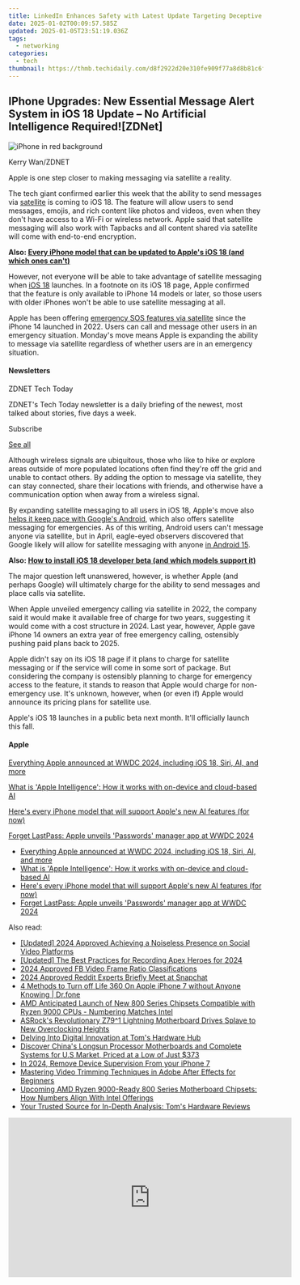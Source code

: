 ```yaml
---
title: LinkedIn Enhances Safety with Latest Update Targeting Deceptive Job Listings - Insights From ZDNet
date: 2025-01-02T00:09:57.585Z
updated: 2025-01-05T23:51:19.036Z
tags:
  - networking
categories:
  - tech
thumbnail: https://thmb.techidaily.com/d8f2922d20e310fe909f77a8d8b81c6fbacf60f301e5bf6586c75f1b0b08c5ac.jpeg
---
```


## IPhone Upgrades: New Essential Message Alert System in iOS 18 Update – No Artificial Intelligence Required![ZDNet]

![iPhone in red background](https://www.zdnet.com/a/img/resize/6c1b2aa734bf20a94aa40c1fd8a6ada8083bbb28/2022/09/22/f2ab8e2c-de23-4ea0-8cb2-7f9ffb2d3c7f/iphone-14-pro-red-background.jpg?auto=webp&width=1280)

Kerry Wan/ZDNET

Apple is one step closer to making messaging via satellite a reality.

The tech giant confirmed earlier this week that the ability to send messages via [satellite](https://www.zdnet.com/article/best-satellite-phone/) is coming to iOS 18\. The feature will allow users to send messages, emojis, and rich content like photos and videos, even when they don't have access to a Wi-Fi or wireless network. Apple said that satellite messaging will also work with Tapbacks and all content shared via satellite will come with end-to-end encryption.

**Also: [Every iPhone model that can be updated to Apple's iOS 18 (and which ones can't)](https://www.zdnet.com/article/every-iphone-model-that-can-be-updated-to-apples-ios-18-and-which-ones-cant/)**

However, not everyone will be able to take advantage of satellite messaging when [iOS 18](https://www.zdnet.com/article/ios-18-the-biggest-iphone-changes-apple-announced-at-wwdc-2024/) launches. In a footnote on its iOS 18 page, Apple confirmed that the feature is only available to iPhone 14 models or later, so those users with older iPhones won't be able to use satellite messaging at all.

Apple has been offering [emergency SOS features via satellite](https://www.zdnet.com/article/apple-grants-some-iphone-14-users-an-extra-year-of-emergency-sos-via-satellite-for-free/) since the iPhone 14 launched in 2022\. Users can call and message other users in an emergency situation. Monday's move means Apple is expanding the ability to message via satellite regardless of whether users are in an emergency situation.

#### Newsletters

ZDNET Tech Today

ZDNET's Tech Today newsletter is a daily briefing of the newest, most talked about stories, five days a week.

 Subscribe

[See all](https://www.zdnet.com/newsletters/)

Although wireless signals are ubiquitous, those who like to hike or explore areas outside of more populated locations often find they're off the grid and unable to contact others. By adding the option to message via satellite, they can stay connected, share their locations with friends, and otherwise have a communication option when away from a wireless signal. 

By expanding satellite messaging to all users in iOS 18, Apple's move also [helps it keep pace with Google's Android](https://www.zdnet.com/article/satellite-sos-is-showing-up-on-pixel-phones-how-it-can-help-you-in-an-emergency/), which also offers satellite messaging for emergencies. As of this writing, Android users can't message anyone via satellite, but in April, eagle-eyed observers discovered that Google likely will allow for satellite messaging with anyone [in Android 15](https://www.zdnet.com/article/google-messages-satellite-connectivity-support-could-let-you-chat-with-anyone/). 

**Also: [How to install iOS 18 developer beta (and which models support it)](https://www.zdnet.com/article/how-to-install-ios-18-developer-beta-and-which-models-support-it/)**

The major question left unanswered, however, is whether Apple (and perhaps Google) will ultimately charge for the ability to send messages and place calls via satellite.

When Apple unveiled emergency calling via satellite in 2022, the company said it would make it available free of charge for two years, suggesting it would come with a cost structure in 2024\. Last year, however, Apple gave iPhone 14 owners an extra year of free emergency calling, ostensibly pushing paid plans back to 2025\. 

Apple didn't say on its iOS 18 page if it plans to charge for satellite messaging or if the service will come in some sort of package. But considering the company is ostensibly planning to charge for emergency access to the feature, it stands to reason that Apple would charge for non-emergency use. It's unknown, however, when (or even if) Apple would announce its pricing plans for satellite use.

Apple's iOS 18 launches in a public beta next month. It'll officially launch this fall.

#### Apple

[Everything Apple announced at WWDC 2024, including iOS 18, Siri, AI, and more](https://www.zdnet.com/article/every-new-feature-apple-unveiled-for-iphone-ipad-mac-and-more-this-fall-including-ai/ "Everything Apple announced at WWDC 2024, including iOS 18, Siri, AI, and more")

[What is 'Apple Intelligence': How it works with on-device and cloud-based AI](https://www.zdnet.com/article/what-is-apple-intelligence-everything-to-know-about-ai-features-coming-to-iphones-macs-and-ipads/ "What is 'Apple Intelligence': How it works with on-device and cloud-based AI")

[Here's every iPhone model that will support Apple's new AI features (for now)](https://www.zdnet.com/article/ios-18-1-update-every-iphone-model-that-will-support-apples-new-ai-features-for-now/ "Here's every iPhone model that will support Apple's new AI features (for now)")

[Forget LastPass: Apple unveils 'Passwords' manager app at WWDC 2024](https://www.zdnet.com/article/forget-lastpass-apple-unveils-passwords-manager-app-at-wwdc-2024/ "Forget LastPass: Apple unveils 'Passwords' manager app at WWDC 2024")

* [Everything Apple announced at WWDC 2024, including iOS 18, Siri, AI, and more](https://www.zdnet.com/article/every-new-feature-apple-unveiled-for-iphone-ipad-mac-and-more-this-fall-including-ai/ "Everything Apple announced at WWDC 2024, including iOS 18, Siri, AI, and more")
* [What is 'Apple Intelligence': How it works with on-device and cloud-based AI](https://www.zdnet.com/article/what-is-apple-intelligence-everything-to-know-about-ai-features-coming-to-iphones-macs-and-ipads/ "What is 'Apple Intelligence': How it works with on-device and cloud-based AI")
* [Here's every iPhone model that will support Apple's new AI features (for now)](https://www.zdnet.com/article/ios-18-1-update-every-iphone-model-that-will-support-apples-new-ai-features-for-now/ "Here's every iPhone model that will support Apple's new AI features (for now)")
* [Forget LastPass: Apple unveils 'Passwords' manager app at WWDC 2024](https://www.zdnet.com/article/forget-lastpass-apple-unveils-passwords-manager-app-at-wwdc-2024/ "Forget LastPass: Apple unveils 'Passwords' manager app at WWDC 2024")

<ins class="adsbygoogle"
     style="display:block"
     data-ad-format="autorelaxed"
     data-ad-client="ca-pub-7571918770474297"
     data-ad-slot="1223367746"></ins>

<ins class="adsbygoogle"
     style="display:block"
     data-ad-client="ca-pub-7571918770474297"
     data-ad-slot="8358498916"
     data-ad-format="auto"
     data-full-width-responsive="true"></ins>

<span class="atpl-alsoreadstyle">Also read:</span>
<div><ul>
<li><a href="https://youtube-docs.techidaily.com/ed-2024-approved-achieving-a-noiseless-presence-on-social-video-platforms/"><u>[Updated] 2024 Approved Achieving a Noiseless Presence on Social Video Platforms</u></a></li>
<li><a href="https://screen-video-capture.techidaily.com/updated-the-best-practices-for-recording-apex-heroes-for-2024/"><u>[Updated] The Best Practices for Recording Apex Heroes for 2024</u></a></li>
<li><a href="https://facebook-clips.techidaily.com/2024-approved-fb-video-frame-ratio-classifications/"><u>2024 Approved FB Video Frame Ratio Classifications</u></a></li>
<li><a href="https://snapchat-videos.techidaily.com/2024-approved-reddit-experts-briefly-meet-at-snapchat/"><u>2024 Approved Reddit Experts Briefly Meet at Snapchat</u></a></li>
<li><a href="https://location-fake.techidaily.com/4-methods-to-turn-off-life-360-on-apple-iphone-7-without-anyone-knowing-drfone-by-drfone-virtual-ios/"><u>4 Methods to Turn off Life 360 On Apple iPhone 7 without Anyone Knowing | Dr.fone</u></a></li>
<li><a href="https://hardware-reviews.techidaily.com/amd-anticipated-launch-of-new-800-series-chipsets-compatible-with-ryzen-9000-cpus-numbering-matches-intel/"><u>AMD Anticipated Launch of New 800 Series Chipsets Compatible with Ryzen 9000 CPUs - Numbering Matches Intel</u></a></li>
<li><a href="https://hardware-reviews.techidaily.com/asrocks-revolutionary-z791-lightning-motherboard-drives-splave-to-new-overclocking-heights/"><u>ASRock's Revolutionary Z79^1 Lightning Motherboard Drives Splave to New Overclocking Heights</u></a></li>
<li><a href="https://hardware-reviews.techidaily.com/delving-into-digital-innovation-at-toms-hardware-hub/"><u>Delving Into Digital Innovation at Tom's Hardware Hub</u></a></li>
<li><a href="https://hardware-reviews.techidaily.com/1723862856303-discover-chinas-longsun-processor-motherboards-and-complete-systems-for-us-market-priced-at-a-low-of-just-373/"><u>Discover China's Longsun Processor Motherboards and Complete Systems for U.S Market, Priced at a Low of Just $373</u></a></li>
<li><a href="https://ios-unlock.techidaily.com/in-2024-remove-device-supervision-from-your-iphone-7-by-drfone-ios/"><u>In 2024, Remove Device Supervision From your iPhone 7</u></a></li>
<li><a href="https://eaxpv-info.techidaily.com/mastering-video-trimming-techniques-in-adobe-after-effects-for-beginners/"><u>Mastering Video Trimming Techniques in Adobe After Effects for Beginners</u></a></li>
<li><a href="https://hardware-reviews.techidaily.com/upcoming-amd-ryzen-9000-ready-800-series-motherboard-chipsets-how-numbers-align-with-intel-offerings/"><u>Upcoming AMD Ryzen 9000-Ready 800 Series Motherboard Chipsets: How Numbers Align With Intel Offerings</u></a></li>
<li><a href="https://hardware-reviews.techidaily.com/your-trusted-source-for-in-depth-analysis-toms-hardware-reviews/"><u>Your Trusted Source for In-Depth Analysis: Tom's Hardware Reviews</u></a></li>
</ul></div>

<!-- affiliate ads begin -->
<iframe width="560" height="315" src="https://www.youtube.com/embed/o-sRtqHdEYY?si=NMTMQVxJsUaoguqh" title="YouTube video player" frameborder="0" allow="accelerometer; autoplay; clipboard-write; encrypted-media; gyroscope; picture-in-picture; web-share" referrerpolicy="strict-origin-when-cross-origin" allowfullscreen></iframe>
<!-- affiliate ads end -->

